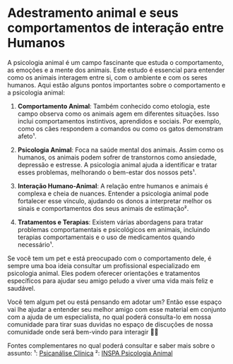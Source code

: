 # Adestramento animal e seus comportamentos de interação entre Humanos 

A psicologia animal é um campo fascinante que estuda o comportamento, as emoções e a mente dos animais. Este estudo é essencial para entender como os animais interagem entre si, com o ambiente e com os seres humanos. Aqui estão alguns pontos importantes sobre o comportamento e a psicologia animal:

1. **Comportamento Animal**: Também conhecido como etologia, este campo observa como os animais agem em diferentes situações. Isso inclui comportamentos instintivos, aprendidos e sociais. Por exemplo, como os cães respondem a comandos ou como os gatos demonstram afeto¹.

2. **Psicologia Animal**: Foca na saúde mental dos animais. Assim como os humanos, os animais podem sofrer de transtornos como ansiedade, depressão e estresse. A psicologia animal ajuda a identificar e tratar esses problemas, melhorando o bem-estar dos nossos pets¹.

3. **Interação Humano-Animal**: A relação entre humanos e animais é complexa e cheia de nuances. Entender a psicologia animal pode fortalecer esse vínculo, ajudando os donos a interpretar melhor os sinais e comportamentos dos seus animais de estimação².

4. **Tratamentos e Terapias**: Existem várias abordagens para tratar problemas comportamentais e psicológicos em animais, incluindo terapias comportamentais e o uso de medicamentos quando necessário¹.

Se você tem um pet e está preocupado com o comportamento dele, é sempre uma boa ideia consultar um profissional especializado em psicologia animal. Eles podem oferecer orientações e tratamentos específicos para ajudar seu amigo peludo a viver uma vida mais feliz e saudável.

Você tem algum pet ou está pensando em adotar um? Então esse espaço vai lhe ajudar a entender seu melhor amigo com esse material em conjunto com a ajuda de um especialista, no qual poderá consulta-lo em nossa comunidade para tirar suas duvidas no espaço de discuções de nossa comunidade onde será bem-vindo para interagir 🐶🐱


Fontes complementares no qual poderá consultar e saber mais sobre o assunto:
¹: [Psicanálise Clínica](https://www.psicanaliseclinica.com/psicologia-animal/)
²: [INSPA Psicologia Animal](https://inspa.com.br/)





